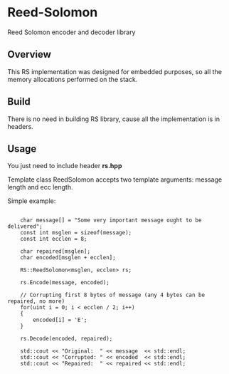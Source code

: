# Reed-Solomon
Reed Solomon encoder and decoder library

## Overview

This RS implementation was designed for embedded purposes, so all the memory allocations performed on the stack.

## Build

There is no need in building RS library, cause all the implementation is in headers.

## Usage

You just need to include header <b>rs.hpp</b>

Template class ReedSolomon accepts two template arguments: message length and ecc length. <br>

Simple example: <br>
```

    char message[] = "Some very important message ought to be delivered";
    const int msglen = sizeof(message);
    const int ecclen = 8;
    
    char repaired[msglen];
    char encoded[msglen + ecclen];

    RS::ReedSolomon<msglen, ecclen> rs;

    rs.Encode(message, encoded);

    // Corrupting first 8 bytes of message (any 4 bytes can be repaired, no more)
    for(uint i = 0; i < ecclen / 2; i++) 
    {
        encoded[i] = 'E';
    }

    rs.Decode(encoded, repaired);

    std::cout << "Original:  " << message  << std::endl;
    std::cout << "Corrupted: " << encoded  << std::endl;
    std::cout << "Repaired:  " << repaired << std::endl;

```
